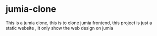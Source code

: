 # jumia-clone
 This is a jumia clone, this is to clone jumia frontend, this project is just 
 a static website , it only show the web design on jumia
